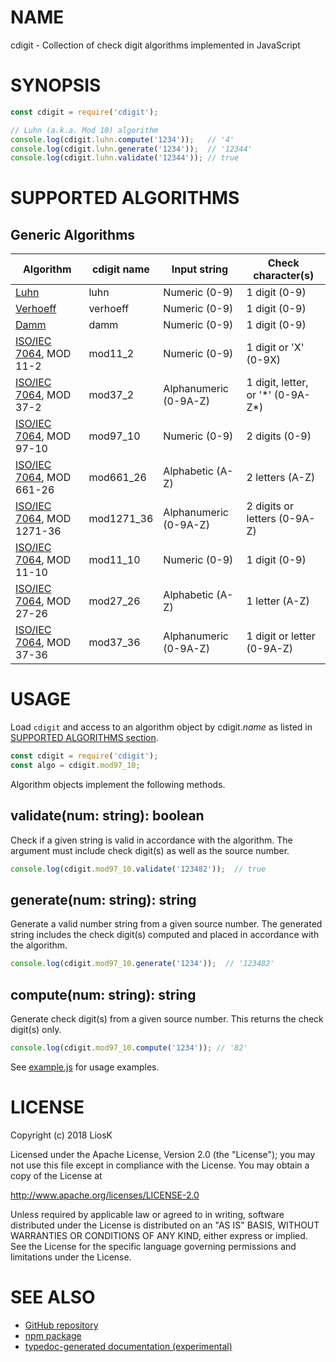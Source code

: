 # NAME

cdigit - Collection of check digit algorithms implemented in JavaScript


# SYNOPSIS

```javascript
const cdigit = require('cdigit');

// Luhn (a.k.a. Mod 10) algorithm
console.log(cdigit.luhn.compute('1234'));   // '4'
console.log(cdigit.luhn.generate('1234'));  // '12344'
console.log(cdigit.luhn.validate('12344')); // true
```


# SUPPORTED ALGORITHMS

## Generic Algorithms

| Algorithm                   | cdigit name | Input string          | Check character(s)                  |
|-----------------------------|-------------|-----------------------|-------------------------------------|
| [Luhn]                      | luhn        | Numeric (0-9)         | 1 digit (0-9)                       |
| [Verhoeff]                  | verhoeff    | Numeric (0-9)         | 1 digit (0-9)                       |
| [Damm]                      | damm        | Numeric (0-9)         | 1 digit (0-9)                       |
| [ISO/IEC 7064], MOD 11-2    | mod11_2     | Numeric (0-9)         | 1 digit or 'X' (0-9X)               |
| [ISO/IEC 7064], MOD 37-2    | mod37_2     | Alphanumeric (0-9A-Z) | 1 digit, letter, or '\*' (0-9A-Z\*) |
| [ISO/IEC 7064], MOD 97-10   | mod97_10    | Numeric (0-9)         | 2 digits (0-9)                      |
| [ISO/IEC 7064], MOD 661-26  | mod661_26   | Alphabetic (A-Z)      | 2 letters (A-Z)                     |
| [ISO/IEC 7064], MOD 1271-36 | mod1271_36  | Alphanumeric (0-9A-Z) | 2 digits or letters (0-9A-Z)        |
| [ISO/IEC 7064], MOD 11-10   | mod11_10    | Numeric (0-9)         | 1 digit (0-9)                       |
| [ISO/IEC 7064], MOD 27-26   | mod27_26    | Alphabetic (A-Z)      | 1 letter (A-Z)                      |
| [ISO/IEC 7064], MOD 37-36   | mod37_36    | Alphanumeric (0-9A-Z) | 1 digit or letter (0-9A-Z)          |

[Luhn]: https://en.wikipedia.org/wiki/Luhn_algorithm
[Verhoeff]: https://en.wikipedia.org/wiki/Verhoeff_algorithm
[Damm]: https://en.wikipedia.org/wiki/Damm_algorithm
[ISO/IEC 7064]: https://www.iso.org/standard/31531.html


# USAGE

Load `cdigit` and access to an algorithm object by cdigit.*name* as listed in
[SUPPORTED ALGORITHMS section](#supported-algorithms).

```javascript
const cdigit = require('cdigit');
const algo = cdigit.mod97_10;
```

Algorithm objects implement the following methods.

## validate(num: string): boolean

Check if a given string is valid in accordance with the algorithm. The argument
must include check digit(s) as well as the source number.

```javascript
console.log(cdigit.mod97_10.validate('123482'));  // true
```

## generate(num: string): string

Generate a valid number string from a given source number. The generated string
includes the check digit(s) computed and placed in accordance with the
algorithm.

```javascript
console.log(cdigit.mod97_10.generate('1234'));  // '123482'
```

## compute(num: string): string

Generate check digit(s) from a given source number. This returns the check
digit(s) only.

```javascript
console.log(cdigit.mod97_10.compute('1234')); // '82'
```

See [example.js](example.js) for usage examples.


# LICENSE

Copyright (c) 2018 LiosK

Licensed under the Apache License, Version 2.0 (the "License");
you may not use this file except in compliance with the License.
You may obtain a copy of the License at

http://www.apache.org/licenses/LICENSE-2.0

Unless required by applicable law or agreed to in writing, software
distributed under the License is distributed on an "AS IS" BASIS,
WITHOUT WARRANTIES OR CONDITIONS OF ANY KIND, either express or implied.
See the License for the specific language governing permissions and
limitations under the License.


# SEE ALSO

* [GitHub repository](https://github.com/LiosK/cdigit)
* [npm package](https://www.npmjs.com/package/cdigit)
* [typedoc-generated documentation (experimental)](https://liosk.github.io/cdigit/)
